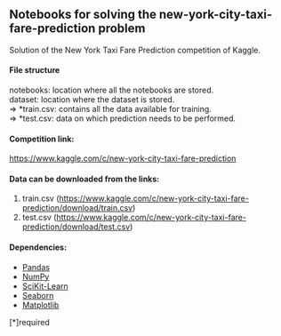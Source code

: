## Notebooks for solving the new-york-city-taxi-fare-prediction problem

Solution of the New York Taxi Fare Prediction competition of Kaggle.

#### File structure

notebooks: location where all the notebooks are stored.  
dataset: location where the dataset is stored.  
=> *train.csv: contains all the data available for training.  
=> *test.csv: data on which prediction needs to be performed.  

#### Competition link:
https://www.kaggle.com/c/new-york-city-taxi-fare-prediction

#### Data can be downloaded from the links:

1. train.csv (https://www.kaggle.com/c/new-york-city-taxi-fare-prediction/download/train.csv)
2. test.csv (https://www.kaggle.com/c/new-york-city-taxi-fare-prediction/download/test.csv)

#### Dependencies:
* [Pandas](http://pandas.pydata.org/)
* [NumPy](http://www.numpy.org/)
* [SciKit-Learn](http://scikit-learn.org/stable/)
* [Seaborn](https://seaborn.pydata.org/)
* [Matplotlib](http://matplotlib.org/)


[*]required
